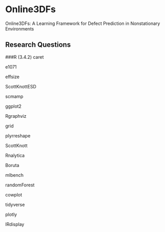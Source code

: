 # Online3DFs
Online3DFs: A Learning Framework for Defect Prediction in Nonstationary Environments

## Research Questions 

###R (3.4.2)
caret

e1071

effsize

ScottKnottESD

scmamp

ggplot2

Rgraphviz

grid

plyrreshape

ScottKnott

Rnalytica

Boruta

mlbench

randomForest

cowplot

tidyverse

plotly

IRdisplay